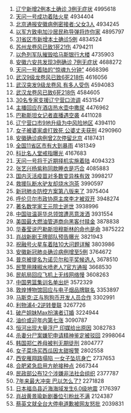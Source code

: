 1. [辽宁新增2例本土确诊 3例无症状](http://www.baidu.com/baidu?cl=3&tn=SE_baiduhomet8_jmjb7mjw&rsv_dl=fyb_top&fr=top1000&wd=%C1%C9%C4%FE%D0%C2%D4%F62%C0%FD%B1%BE%CD%C1%C8%B7%D5%EF%203%C0%FD%CE%DE%D6%A2%D7%B4) 4995618
1. [天问一号成功着陆火星](http://www.baidu.com/baidu?cl=3&tn=SE_baiduhomet8_jmjb7mjw&rsv_dl=fyb_top&fr=top1000&wd=%CC%EC%CE%CA%D2%BB%BA%C5%B3%C9%B9%A6%D7%C5%C2%BD%BB%F0%D0%C7) 4934404
1. [北京通报安徽病例密接者:父女3人](http://www.baidu.com/baidu?cl=3&tn=SE_baiduhomet8_jmjb7mjw&rsv_dl=fyb_top&fr=top1000&wd=%B1%B1%BE%A9%CD%A8%B1%A8%B0%B2%BB%D5%B2%A1%C0%FD%C3%DC%BD%D3%D5%DF%3A%B8%B8%C5%AE3%C8%CB) 4934245
1. [以军方致电加沙居民称导弹将炸你家](http://www.baidu.com/baidu?cl=3&tn=SE_baiduhomet8_jmjb7mjw&rsv_dl=fyb_top&fr=top1000&wd=%D2%D4%BE%FC%B7%BD%D6%C2%B5%E7%BC%D3%C9%B3%BE%D3%C3%F1%B3%C6%B5%BC%B5%AF%BD%AB%D5%A8%C4%E3%BC%D2) 4895797
1. [31省区市新增本土确诊5例](http://www.baidu.com/baidu?cl=3&tn=SE_baiduhomet8_jmjb7mjw&rsv_dl=fyb_top&fr=top1000&wd=31%CA%A1%C7%F8%CA%D0%D0%C2%D4%F6%B1%BE%CD%C1%C8%B7%D5%EF5%C0%FD) 4834524
1. [苏州龙卷风已致1死21伤](http://www.baidu.com/baidu?cl=3&tn=SE_baiduhomet8_jmjb7mjw&rsv_dl=fyb_top&fr=top1000&wd=%CB%D5%D6%DD%C1%FA%BE%ED%B7%E7%D2%D1%D6%C21%CB%C021%C9%CB) 4794211
1. [以色列军队摧毁哈马斯银行大楼](http://www.baidu.com/baidu?cl=3&tn=SE_baiduhomet8_jmjb7mjw&rsv_dl=fyb_top&fr=top1000&wd=%D2%D4%C9%AB%C1%D0%BE%FC%B6%D3%B4%DD%BB%D9%B9%FE%C2%ED%CB%B9%D2%F8%D0%D0%B4%F3%C2%A5) 4735903
1. [安徽六安共发现3例确诊 7例无症状](http://www.baidu.com/baidu?cl=3&tn=SE_baiduhomet8_jmjb7mjw&rsv_dl=fyb_top&fr=top1000&wd=%B0%B2%BB%D5%C1%F9%B0%B2%B9%B2%B7%A2%CF%D63%C0%FD%C8%B7%D5%EF%207%C0%FD%CE%DE%D6%A2%D7%B4) 4688272
1. [天问一号着陆的“惊魂九分钟”](http://www.baidu.com/baidu?cl=3&tn=SE_baiduhomet8_jmjb7mjw&rsv_dl=fyb_top&fr=top1000&wd=%CC%EC%CE%CA%D2%BB%BA%C5%D7%C5%C2%BD%B5%C4%A1%B0%BE%AA%BB%EA%BE%C5%B7%D6%D6%D3%A1%B1) 4668396
1. [武汉9级龙卷风已致6死218伤](http://www.baidu.com/baidu?cl=3&tn=SE_baiduhomet8_jmjb7mjw&rsv_dl=fyb_top&fr=top1000&wd=%CE%E4%BA%BA9%BC%B6%C1%FA%BE%ED%B7%E7%D2%D1%D6%C26%CB%C0218%C9%CB) 4616056
1. [武汉突发9级龙卷风 有多人受伤](http://www.baidu.com/baidu?cl=3&tn=SE_baiduhomet8_jmjb7mjw&rsv_dl=fyb_top&fr=top1000&wd=%CE%E4%BA%BA%CD%BB%B7%A29%BC%B6%C1%FA%BE%ED%B7%E7%20%D3%D0%B6%E0%C8%CB%CA%DC%C9%CB) 4594083
1. [武汉龙卷风已致6死218伤](http://www.baidu.com/baidu?cl=3&tn=SE_baiduhomet8_jmjb7mjw&rsv_dl=fyb_top&fr=top1000&wd=%CE%E4%BA%BA%C1%FA%BE%ED%B7%E7%D2%D1%D6%C26%CB%C0218%C9%CB) 4584605
1. [30名专家支援辽宁营口流调](http://www.baidu.com/baidu?cl=3&tn=SE_baiduhomet8_jmjb7mjw&rsv_dl=fyb_top&fr=top1000&wd=30%C3%FB%D7%A8%BC%D2%D6%A7%D4%AE%C1%C9%C4%FE%D3%AA%BF%DA%C1%F7%B5%F7) 4531547
1. [主播回应在酒店热水壶中撒尿](http://www.baidu.com/baidu?cl=3&tn=SE_baiduhomet8_jmjb7mjw&rsv_dl=fyb_top&fr=top1000&wd=%D6%F7%B2%A5%BB%D8%D3%A6%D4%DA%BE%C6%B5%EA%C8%C8%CB%AE%BA%F8%D6%D0%C8%F6%C4%F2) 4476962
1. [巴勒斯坦女记者直播遇空袭](http://www.baidu.com/baidu?cl=3&tn=SE_baiduhomet8_jmjb7mjw&rsv_dl=fyb_top&fr=top1000&wd=%B0%CD%C0%D5%CB%B9%CC%B9%C5%AE%BC%C7%D5%DF%D6%B1%B2%A5%D3%F6%BF%D5%CF%AE) 4411028
1. [辽宁营口市9地升级为中风险地区](http://www.baidu.com/baidu?cl=3&tn=SE_baiduhomet8_jmjb7mjw&rsv_dl=fyb_top&fr=top1000&wd=%C1%C9%C4%FE%D3%AA%BF%DA%CA%D09%B5%D8%C9%FD%BC%B6%CE%AA%D6%D0%B7%E7%CF%D5%B5%D8%C7%F8) 4394110
1. [女子被婆家虐打致死 公婆丈夫获刑](http://www.baidu.com/baidu?cl=3&tn=SE_baiduhomet8_jmjb7mjw&rsv_dl=fyb_top&fr=top1000&wd=%C5%AE%D7%D3%B1%BB%C6%C5%BC%D2%C5%B0%B4%F2%D6%C2%CB%C0%20%B9%AB%C6%C5%D5%C9%B7%F2%BB%F1%D0%CC) 4290960
1. [安徽确诊病例曾2次停留北京](http://www.baidu.com/baidu?cl=3&tn=SE_baiduhomet8_jmjb7mjw&rsv_dl=fyb_top&fr=top1000&wd=%B0%B2%BB%D5%C8%B7%D5%EF%B2%A1%C0%FD%D4%F82%B4%CE%CD%A3%C1%F4%B1%B1%BE%A9) 4187431
1. [全国11省区市有大到暴雨](http://www.baidu.com/baidu?cl=3&tn=SE_baiduhomet8_jmjb7mjw&rsv_dl=fyb_top&fr=top1000&wd=%C8%AB%B9%FA11%CA%A1%C7%F8%CA%D0%D3%D0%B4%F3%B5%BD%B1%A9%D3%EA) 4181349
1. [科比名人堂戒指曝光](http://www.baidu.com/baidu?cl=3&tn=SE_baiduhomet8_jmjb7mjw&rsv_dl=fyb_top&fr=top1000&wd=%BF%C6%B1%C8%C3%FB%C8%CB%CC%C3%BD%E4%D6%B8%C6%D8%B9%E2) 4167683
1. [天问一号将于近期择机实施着陆](http://www.baidu.com/baidu?cl=3&tn=SE_baiduhomet8_jmjb7mjw&rsv_dl=fyb_top&fr=top1000&wd=%CC%EC%CE%CA%D2%BB%BA%C5%BD%AB%D3%DA%BD%FC%C6%DA%D4%F1%BB%FA%CA%B5%CA%A9%D7%C5%C2%BD) 4094323
1. [张艺兴杨紫称同款睡衣是巧合](http://www.baidu.com/baidu?cl=3&tn=SE_baiduhomet8_jmjb7mjw&rsv_dl=fyb_top&fr=top1000&wd=%D5%C5%D2%D5%D0%CB%D1%EE%D7%CF%B3%C6%CD%AC%BF%EE%CB%AF%D2%C2%CA%C7%C7%C9%BA%CF) 4085883
1. [国内灭活疫苗对多数变异株有效](http://www.baidu.com/baidu?cl=3&tn=SE_baiduhomet8_jmjb7mjw&rsv_dl=fyb_top&fr=top1000&wd=%B9%FA%C4%DA%C3%F0%BB%EE%D2%DF%C3%E7%B6%D4%B6%E0%CA%FD%B1%E4%D2%EC%D6%EA%D3%D0%D0%A7) 3998217
1. [救援队断水驴友却烧水泡茶](http://www.baidu.com/baidu?cl=3&tn=SE_baiduhomet8_jmjb7mjw&rsv_dl=fyb_top&fr=top1000&wd=%BE%C8%D4%AE%B6%D3%B6%CF%CB%AE%C2%BF%D3%D1%C8%B4%C9%D5%CB%AE%C5%DD%B2%E8) 3990597
1. [新冠肺炎防控方案第八版来了](http://www.baidu.com/baidu?cl=3&tn=SE_baiduhomet8_jmjb7mjw&rsv_dl=fyb_top&fr=top1000&wd=%D0%C2%B9%DA%B7%CE%D1%D7%B7%C0%BF%D8%B7%BD%B0%B8%B5%DA%B0%CB%B0%E6%C0%B4%C1%CB) 3975404
1. [呼伦贝尔市政协原主席李才被双开](http://www.baidu.com/baidu?cl=3&tn=SE_baiduhomet8_jmjb7mjw&rsv_dl=fyb_top&fr=top1000&wd=%BA%F4%C2%D7%B1%B4%B6%FB%CA%D0%D5%FE%D0%AD%D4%AD%D6%F7%CF%AF%C0%EE%B2%C5%B1%BB%CB%AB%BF%AA) 3948274
1. [著名数学家王元院士逝世](http://www.baidu.com/baidu?cl=3&tn=SE_baiduhomet8_jmjb7mjw&rsv_dl=fyb_top&fr=top1000&wd=%D6%F8%C3%FB%CA%FD%D1%A7%BC%D2%CD%F5%D4%AA%D4%BA%CA%BF%CA%C5%CA%C0) 3938996
1. [中国驻温哥华总领馆遭恶意泼洒](http://www.baidu.com/baidu?cl=3&tn=SE_baiduhomet8_jmjb7mjw&rsv_dl=fyb_top&fr=top1000&wd=%D6%D0%B9%FA%D7%A4%CE%C2%B8%E7%BB%AA%D7%DC%C1%EC%B9%DD%D4%E2%B6%F1%D2%E2%C6%C3%C8%F7) 3931554
1. [美国最大燃油管道商向黑客付赎金](http://www.baidu.com/baidu?cl=3&tn=SE_baiduhomet8_jmjb7mjw&rsv_dl=fyb_top&fr=top1000&wd=%C3%C0%B9%FA%D7%EE%B4%F3%C8%BC%D3%CD%B9%DC%B5%C0%C9%CC%CF%F2%BA%DA%BF%CD%B8%B6%CA%EA%BD%F0) 3878838
1. [华春莹说巴勒斯坦穆斯林的命也是命](http://www.baidu.com/baidu?cl=3&tn=SE_baiduhomet8_jmjb7mjw&rsv_dl=fyb_top&fr=top1000&wd=%BB%AA%B4%BA%D3%A8%CB%B5%B0%CD%C0%D5%CB%B9%CC%B9%C4%C2%CB%B9%C1%D6%B5%C4%C3%FC%D2%B2%CA%C7%C3%FC) 3875222
1. [肖战新剧王牌部队预告曝光](http://www.baidu.com/baidu?cl=3&tn=SE_baiduhomet8_jmjb7mjw&rsv_dl=fyb_top&fr=top1000&wd=%D0%A4%D5%BD%D0%C2%BE%E7%CD%F5%C5%C6%B2%BF%B6%D3%D4%A4%B8%E6%C6%D8%B9%E2) 3821943
1. [祝融号火星车着陆10大问题详解](http://www.baidu.com/baidu?cl=3&tn=SE_baiduhomet8_jmjb7mjw&rsv_dl=fyb_top&fr=top1000&wd=%D7%A3%C8%DA%BA%C5%BB%F0%D0%C7%B3%B5%D7%C5%C2%BD10%B4%F3%CE%CA%CC%E2%CF%EA%BD%E2) 3803986
1. [安徽新冠肺炎确诊病例增至5例](http://www.baidu.com/baidu?cl=3&tn=SE_baiduhomet8_jmjb7mjw&rsv_dl=fyb_top&fr=top1000&wd=%B0%B2%BB%D5%D0%C2%B9%DA%B7%CE%D1%D7%C8%B7%D5%EF%B2%A1%C0%FD%D4%F6%D6%C15%C0%FD) 3764672
1. [普京被提名为诺贝尔和平奖候选人](http://www.baidu.com/baidu?cl=3&tn=SE_baiduhomet8_jmjb7mjw&rsv_dl=fyb_top&fr=top1000&wd=%C6%D5%BE%A9%B1%BB%CC%E1%C3%FB%CE%AA%C5%B5%B1%B4%B6%FB%BA%CD%C6%BD%BD%B1%BA%F2%D1%A1%C8%CB) 3678510
1. [民警用辣椒水喷老人?官方通报](http://www.baidu.com/baidu?cl=3&tn=SE_baiduhomet8_jmjb7mjw&rsv_dl=fyb_top&fr=top1000&wd=%C3%F1%BE%AF%D3%C3%C0%B1%BD%B7%CB%AE%C5%E7%C0%CF%C8%CB%3F%B9%D9%B7%BD%CD%A8%B1%A8) 3668530
1. [民航局回应飞机上无线网络慢](http://www.baidu.com/baidu?cl=3&tn=SE_baiduhomet8_jmjb7mjw&rsv_dl=fyb_top&fr=top1000&wd=%C3%F1%BA%BD%BE%D6%BB%D8%D3%A6%B7%C9%BB%FA%C9%CF%CE%DE%CF%DF%CD%F8%C2%E7%C2%FD) 3608263
1. [中国男篮集训名单出炉](http://www.baidu.com/baidu?cl=3&tn=SE_baiduhomet8_jmjb7mjw&rsv_dl=fyb_top&fr=top1000&wd=%D6%D0%B9%FA%C4%D0%C0%BA%BC%AF%D1%B5%C3%FB%B5%A5%B3%F6%C2%AF) 3572329
1. [敦煌博物馆回应与电子烟品牌联名](http://www.baidu.com/baidu?cl=3&tn=SE_baiduhomet8_jmjb7mjw&rsv_dl=fyb_top&fr=top1000&wd=%B6%D8%BB%CD%B2%A9%CE%EF%B9%DD%BB%D8%D3%A6%D3%EB%B5%E7%D7%D3%D1%CC%C6%B7%C5%C6%C1%AA%C3%FB) 3353897
1. [马斯克:正与狗狗币开发人员合作](http://www.baidu.com/baidu?cl=3&tn=SE_baiduhomet8_jmjb7mjw&rsv_dl=fyb_top&fr=top1000&wd=%C2%ED%CB%B9%BF%CB%3A%D5%FD%D3%EB%B9%B7%B9%B7%B1%D2%BF%AA%B7%A2%C8%CB%D4%B1%BA%CF%D7%F7) 3302991
1. [利物浦4-2逆转曼联](http://www.baidu.com/baidu?cl=3&tn=SE_baiduhomet8_jmjb7mjw&rsv_dl=fyb_top&fr=top1000&wd=%C0%FB%CE%EF%C6%D64-2%C4%E6%D7%AA%C2%FC%C1%AA) 3267726
1. [破产姐妹Max扮演者订婚](http://www.baidu.com/baidu?cl=3&tn=SE_baiduhomet8_jmjb7mjw&rsv_dl=fyb_top&fr=top1000&wd=%C6%C6%B2%FA%BD%E3%C3%C3Max%B0%E7%D1%DD%D5%DF%B6%A9%BB%E9) 3224944
1. [油价或迎年内第七涨](http://www.baidu.com/baidu?cl=3&tn=SE_baiduhomet8_jmjb7mjw&rsv_dl=fyb_top&fr=top1000&wd=%D3%CD%BC%DB%BB%F2%D3%AD%C4%EA%C4%DA%B5%DA%C6%DF%D5%C7) 3090787
1. [恒河出现大量浮尸 印媒给出原因](http://www.baidu.com/baidu?cl=3&tn=SE_baiduhomet8_jmjb7mjw&rsv_dl=fyb_top&fr=top1000&wd=%BA%E3%BA%D3%B3%F6%CF%D6%B4%F3%C1%BF%B8%A1%CA%AC%20%D3%A1%C3%BD%B8%F8%B3%F6%D4%AD%D2%F2) 3082783
1. [杀妻分尸案嫌犯申请精神鉴定被驳回](http://www.baidu.com/baidu?cl=3&tn=SE_baiduhomet8_jmjb7mjw&rsv_dl=fyb_top&fr=top1000&wd=%C9%B1%C6%DE%B7%D6%CA%AC%B0%B8%CF%D3%B7%B8%C9%EA%C7%EB%BE%AB%C9%F1%BC%F8%B6%A8%B1%BB%B2%B5%BB%D8) 2998064
1. [韩国郑仁养母被判无期徒刑](http://www.baidu.com/baidu?cl=3&tn=SE_baiduhomet8_jmjb7mjw&rsv_dl=fyb_top&fr=top1000&wd=%BA%AB%B9%FA%D6%A3%C8%CA%D1%F8%C4%B8%B1%BB%C5%D0%CE%DE%C6%DA%CD%BD%D0%CC) 2804777
1. [女子菜场买西瓜因太甜报警](http://www.baidu.com/baidu?cl=3&tn=SE_baiduhomet8_jmjb7mjw&rsv_dl=fyb_top&fr=top1000&wd=%C5%AE%D7%D3%B2%CB%B3%A1%C2%F2%CE%F7%B9%CF%D2%F2%CC%AB%CC%F0%B1%A8%BE%AF) 2802558
1. [西安雁翔路塌陷 一女子坠坑身亡](http://www.baidu.com/baidu?cl=3&tn=SE_baiduhomet8_jmjb7mjw&rsv_dl=fyb_top&fr=top1000&wd=%CE%F7%B0%B2%D1%E3%CF%E8%C2%B7%CB%FA%CF%DD%20%D2%BB%C5%AE%D7%D3%D7%B9%BF%D3%C9%ED%CD%F6) 2737653
1. [合肥紧急启用方舱接种点](http://www.baidu.com/baidu?cl=3&tn=SE_baiduhomet8_jmjb7mjw&rsv_dl=fyb_top&fr=top1000&wd=%BA%CF%B7%CA%BD%F4%BC%B1%C6%F4%D3%C3%B7%BD%B2%D5%BD%D3%D6%D6%B5%E3) 2667344
1. [民政部公布12个涉嫌非法社会组织](http://www.baidu.com/baidu?cl=3&tn=SE_baiduhomet8_jmjb7mjw&rsv_dl=fyb_top&fr=top1000&wd=%C3%F1%D5%FE%B2%BF%B9%AB%B2%BC12%B8%F6%C9%E6%CF%D3%B7%C7%B7%A8%C9%E7%BB%E1%D7%E9%D6%AF) 2377787
1. [7年来最大冲突 巴以怎么了?](http://www.baidu.com/baidu?cl=3&tn=SE_baiduhomet8_jmjb7mjw&rsv_dl=fyb_top&fr=top1000&wd=7%C4%EA%C0%B4%D7%EE%B4%F3%B3%E5%CD%BB%20%B0%CD%D2%D4%D4%F5%C3%B4%C1%CB%3F) 2271828
1. [日本福岛县近海海域发生6.0级地震](http://www.baidu.com/baidu?cl=3&tn=SE_baiduhomet8_jmjb7mjw&rsv_dl=fyb_top&fr=top1000&wd=%C8%D5%B1%BE%B8%A3%B5%BA%CF%D8%BD%FC%BA%A3%BA%A3%D3%F2%B7%A2%C9%FA6.0%BC%B6%B5%D8%D5%F0) 2176397
1. [肖战黄景瑜新剧番位引粉丝不满](http://www.baidu.com/baidu?cl=3&tn=SE_baiduhomet8_jmjb7mjw&rsv_dl=fyb_top&fr=top1000&wd=%D0%A4%D5%BD%BB%C6%BE%B0%E8%A4%D0%C2%BE%E7%B7%AC%CE%BB%D2%FD%B7%DB%CB%BF%B2%BB%C2%FA) 2124387
1. [蔡英文就全台大停电道歉被网友怒批](http://www.baidu.com/baidu?cl=3&tn=SE_baiduhomet8_jmjb7mjw&rsv_dl=fyb_top&fr=top1000&wd=%B2%CC%D3%A2%CE%C4%BE%CD%C8%AB%CC%A8%B4%F3%CD%A3%B5%E7%B5%C0%C7%B8%B1%BB%CD%F8%D3%D1%C5%AD%C5%FA) 2039831